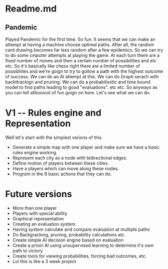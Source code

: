 # Readme.md

## Pandemic
Played Pandemic for the first time. So fun. It seems that we can make an attempt at having a machine choose optimal paths. After all, the random card drawing becomes far less random after a few epidemics. So we can try to do some cmputer attempts at playing the game. At each turn there are a fixed number of moves and then a certain number of possibilities and etc etc. So it's basically like chess right there are a limited number of possibliites and we're goign to try to gollow a path with the highest outcome of success. We can do an AI attempt at this. We can do Graph serach with backttrackign and pruning. We can do a probabilisstic and time bound model to find paths leading to good "evaluations". etc etc. So anyways as you can tell alllooooot of fun goign on here. Let's see what we can do.

# V1 -- Rules engine and Representation
Well let's start with the simplest verions of this.
* Generate a simple map with one player and make sure we have a basic rules engine working.
* Represent each city as a node with bidirectional edges.
* Define motion of players between these cities.
* Have a players which can move along these nodes.
* Program in the 8 basic actions that they can do.

# Future versions
* More than one player
* Players with special ability
* Graphical representation
* Creating an evaluation system
* Having system calculate and compare evaluation at multiple paths
* Do Backgracking, pruning, probability calculations etc
* Create simple AI decision engine based on evaluation
* Create a prioiri AI using unsupervised learning to determine it's own path to victory
* Create tools for viewing probabilities, forcing bad outcomes, etc.
* Lol this is like a 3 week project